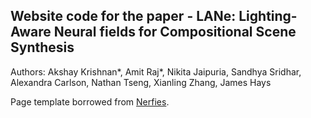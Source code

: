 ## Website code for the paper - LANe: Lighting-Aware Neural fields for Compositional Scene Synthesis

Authors: Akshay Krishnan*, Amit Raj*, Nikita Jaipuria, Sandhya Sridhar, Alexandra Carlson, Nathan Tseng, Xianling Zhang, James Hays

Page template borrowed from [Nerfies](https://nerfies.github.io/).
